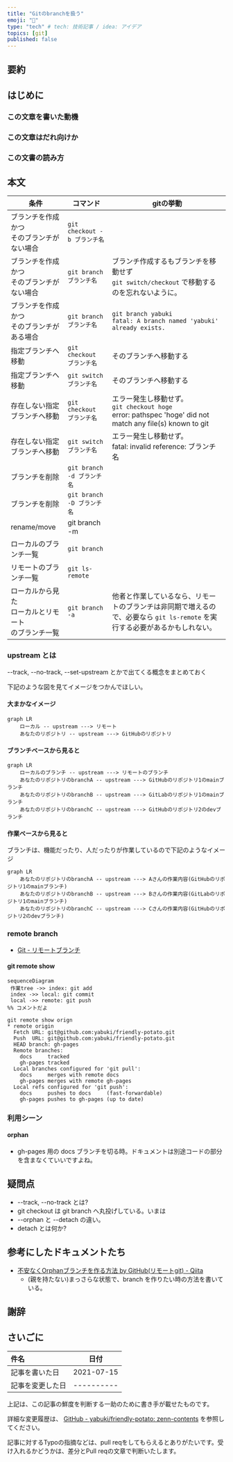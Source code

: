 ```yaml
---
title: "Gitのbranchを扱う"
emoji: "🦔"
type: "tech" # tech: 技術記事 / idea: アイデア
topics: [git]
published: false
---
```


## 要約

## はじめに

### この文章を書いた動機

### この文章はだれ向けか

### この文書の読み方

## 本文

| 条件 | コマンド | gitの挙動 |
| ---- | -------- | ---- |
| ブランチを作成<br>かつ<br>そのブランチがない場合 | `git checkout -b ブランチ名` | |
| ブランチを作成<br>かつ<br>そのブランチがない場合 | `git branch ブランチ名` | ブランチ作成するもブランチを移動せず<br>`git switch/checkout` で移動するのを忘れないように。 |
| ブランチを作成<br>かつ<br>そのブランチがある場合| `git branch ブランチ名` | `git branch yabuki` <br> `fatal: A branch named 'yabuki' already exists.` |
| 指定ブランチへ移動 | `git checkout ブランチ名` | そのブランチへ移動する |
| 指定ブランチへ移動 | `git switch ブランチ名` | そのブランチへ移動する |
| 存在しない指定<br>ブランチへ移動 | `git checkout ブランチ名` | エラー発生し移動せず。<br>`git checkout hoge`<br> error: pathspec 'hoge' did not match any file(s) known to git  |
| 存在しない指定<br>ブランチへ移動 | `git switch ブランチ名` | エラー発生し移動せず。<br> fatal: invalid reference: ブランチ名 |
| ブランチを削除 | `git branch -d ブランチ名` | |
| ブランチを削除 | `git branch -D ブランチ名` | |
| rename/move | git branch -m ||
| ローカルのブランチ一覧 | `git branch` ||
| リモートのブランチ一覧 | `git ls-remote` ||
| ローカルから見た<br>ローカルとリモート<br>のブランチ一覧| `git branch -a` | 他者と作業しているなら、リモートのブランチは非同期で増えるので、必要なら `git ls-remote` を実行する必要があるかもしれない。 |

### upstream とは

--track, --no-track, --set-upstream とかで出てくる概念をまとめておく

下記のような図を見てイメージをつかんでほしい。

#### 大まかなイメージ

```mermaid
graph LR
    ローカル -- upstream ---> リモート
    あなたのリポジトリ -- upstream ---> GitHubのリポジトリ
```

#### ブランチベースから見ると

```mermaid
graph LR
    ローカルのブランチ -- upstream ---> リモートのブランチ
    あなたのリポジトリのbranchA -- upstream ---> GitHubのリポジトリ1のmainブランチ
    あなたのリポジトリのbranchB -- upstream ---> GitLabのリポジトリ1のmainブランチ
    あなたのリポジトリのbranchC -- upstream ---> GitHubのリポジトリ2のdevブランチ
```

#### 作業ベースから見ると

ブランチは、機能だったり、人だったりが作業しているので下記のようなイメージ

```mermaid
graph LR
    あなたのリポジトリのbranchA -- upstream ---> Aさんの作業内容(GitHubのリポジトリ1のmainブランチ)
    あなたのリポジトリのbranchB -- upstream ---> Bさんの作業内容(GitLabのリポジトリ1のmainブランチ)
    あなたのリポジトリのbranchC -- upstream ---> Cさんの作業内容(GitHubのリポジトリ2のdevブランチ)
```

### remote branch

- [Git - リモートブランチ](https://git-scm.com/book/ja/v2/Git-%E3%81%AE%E3%83%96%E3%83%A9%E3%83%B3%E3%83%81%E6%A9%9F%E8%83%BD-%E3%83%AA%E3%83%A2%E3%83%BC%E3%83%88%E3%83%96%E3%83%A9%E3%83%B3%E3%83%81)

#### git remote show

```mermaid
sequenceDiagram
 作業tree ->> index: git add
 index ->> local: git commit
 local ->> remote: git push
%% コメントだよ
```

```
git remote show orign
* remote origin
  Fetch URL: git@github.com:yabuki/friendly-potato.git
  Push  URL: git@github.com:yabuki/friendly-potato.git
  HEAD branch: gh-pages
  Remote branches:
    docs     tracked
    gh-pages tracked
  Local branches configured for 'git pull':
    docs     merges with remote docs
    gh-pages merges with remote gh-pages
  Local refs configured for 'git push':
    docs     pushes to docs     (fast-forwardable)
    gh-pages pushes to gh-pages (up to date)
```

### 利用シーン

#### orphan

- gh-pages 用の docs ブランチを切る時。ドキュメントは別途コードの部分を含まなくていいですよね。

## 疑問点

- --track, --no-track とは?
- git checkout は git branch へ丸投げしている。いまは
- --orphan と --detach の違い。
- detach とは何か?

## 参考にしたドキュメントたち

- [不安なくOrphanブランチを作る方法 by GitHub(リモートgit) - Qiita](https://qiita.com/PharaohKJ/items/f90336ce216cf9e57ce2)
  - (親を持たない)まっさらな状態で、branch を作りたい時の方法を書いている。

## 謝辞

## さいごに

|     件名       |   日付   |
|:----           |:----:|
|記事を書いた日  |2021-07-15|
|記事を変更した日|----------|

上記は、この記事の鮮度を判断する一助のために書き手が載せたものです。

詳細な変更履歴は、 [GitHub - yabuki/friendly-potato: zenn-contents](https://github.com/yabuki/friendly-potato) を参照してください。

記事に対するTypoの指摘などは、pull reqをしてもらえるとありがたいです。受け入れるかどうかは、差分とPull reqの文章で判断いたします。

<!-- 文章の目的は何か -->
  <!-- 読み手に何の情報を伝えるのか -->
  <!-- 読んだひとにどういう行動をしてもらいたいのか -->
<!-- だれに向けての文章か -->
<!-- この文章の肝はどこか -->

